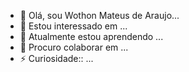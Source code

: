 - 👋 Olá, sou Wothon Mateus de Araujo...
- 👀 Estou interessado em ...
- 🌱 Atualmente estou aprendendo ...
- 💞️ Procuro colaborar em  ...
- ⚡ Curiosidade:: ...

<!---
Wothon Mateus/Wothon Mateus de Araújo  is a special repository  because its README.md`(th is file)apears on your GitHub profile..
You can clicking the Preview link to  take 
a look at your changs
--->
